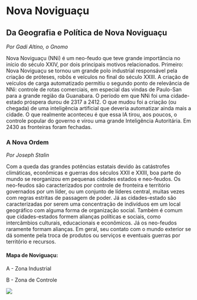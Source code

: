 # Nova Noviguaçu

## Da Geografia e Política de Nova Noviguaçu

*Por Gadi Altino, o Gnomo*

Nova Noviguaçu (NNi) é um neo-feudo que teve grande importância no início do século XXIV, por dois principais motivos relacionados. Primeiro: Nova Noviguaçu se tornou um grande polo industrial responsável pela criação de próteses, robôs e veículos no final do século XXIII. A criação de veículos de carga automatizado permitiu o segundo ponto de relevância de NNi: controle de rotas comerciais, em especial das vindas de Paulo-San para a grande região da Guanabara. O período em que NNi foi uma cidade-estado próspera durou de 2317 a 2412. O que mudou foi a criação (ou chegada) de uma inteligência artificial que deveria automatizar ainda mais a cidade. O que realmente aconteceu é que essa IA tirou, aos poucos, o controle popular do governo e virou uma grande Inteligência Autoritária. Em 2430 as fronteiras foram fechadas.


### A Nova Ordem

*Por Joseph Stalin*

Com a queda das grandes potências estatais devido às catástrofes climáticas, econômicas e guerras dos séculos XXII e XXIII, boa parte do mundo se reorganizou em pequenas cidades estados e neo-feudos. Os neo-feudos são caracterizados por controle de fronteira e território governados por um líder, ou um conjunto de líderes central, muitas vezes com regras estritas de passagem de poder. Já as cidades-estado são caracterizadas por serem uma concentração de indivíduos em um local geográfico com alguma forma de organização social. Também é comum que cidades-estados formem alianças políticas e sociais, como intercâmbios culturais, educacionais e econômicos. Já os neo-feudos raramente formam alianças. Em geral, seu contato com o mundo exterior se dá somente pela troca de produtos ou serviços e eventuais guerras por território e recursos.


#### Mapa de Noviguaçu:

A - Zona Industrial

B - Zona de Controle

![](nova-noviguaçu.png)
